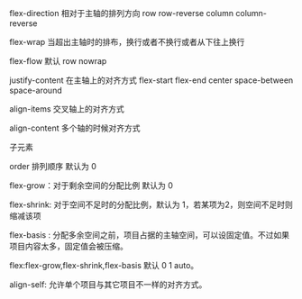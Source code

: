 

flex-direction 相对于主轴的排列方向  row  row-reverse column column-reverse

flex-wrap 当超出主轴时的排布，换行或者不换行或者从下往上换行

flex-flow 默认 row nowrap 

justify-content  在主轴上的对齐方式  flex-start flex-end center space-between space-around 

align-items 交叉轴上的对齐方式

align-content 多个轴的时候对齐方式



子元素

order 排列顺序 默认为 0

flex-grow：对于剩余空间的分配比例 默认为 0

flex-shrink:  对于空间不足时的分配比例，默认为 1，若某项为2，则空间不足时则缩减该项

flex-basis : 分配多余空间之前，项目占据的主轴空间，可以设固定值。不过如果项目内容太多，固定值会被压缩。

flex:flex-grow,flex-shrink,flex-basis 默认 0 1 auto。

align-self: 允许单个项目与其它项目不一样的对齐方式。







